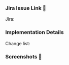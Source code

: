 ### Jira Issue Link :link:
<!-- What issue does this fix? -->

Jira: <!-- Jira issue link? -->


### Implementation Details
<!-- Describe new functionality or root cause of issue. -->

Change list:


### Screenshots :iphone:
<!-- Attach screenshots if PR is related to UI changes otherwise remove this section. -->